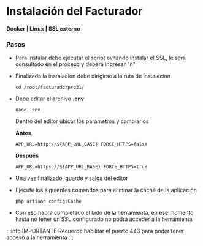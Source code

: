 # Instalación del Facturador
#### Docker | Linux | SSL externo 

### Pasos
* Para instalar debe ejecutar el script evitando instalar el SSL, le será consultado en el proceso y deberá ingresar "n"
* Finalizada la instalación debe dirigirse a la ruta de instalación
    ~~~
    cd /root/facturadorpro31/
    ~~~
* Debe editar el archivo **.env**
    ~~~
    nano .env
    ~~~
    Dentro del editor ubicar los parámetros y cambiarlos

    **Antes**
    ~~~
    APP_URL=http://${APP_URL_BASE} FORCE_HTTPS=false
    ~~~
    **Después**
    ~~~
    APP_URL=https://${APP_URL_BASE} FORCE_HTTPS=true
    ~~~
* Una vez finalizado, guarde y salga del editor
* Ejecute los siguientes comandos para eliminar la caché de la aplicación
    ~~~
    php artisan config:Cache
    ~~~
* Con eso habrá completado el lado de la herramienta, en ese momento hasta no tener un SSL configurado no podrá acceder a la herramienta


:::info IMPORTANTE
    Recuerde habilitar el puerto 443 para poder tener acceso a la herramienta
:::







